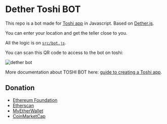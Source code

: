 # Dether Toshi BOT

This repo is a bot made for [Toshi app](https://www.toshi.org) in Javascript. Based on [Dether.js](https://github.com/dethertech/dether.js).

You can enter your location and get the teller close to you.

All the logic is on [`src/bot.js`](src/bot.js).

You can scan this QR code to access to the bot on toshi:

![dether bot](https://raw.githubusercontent.com/dethertech/dether.bot/master/attachments/toshi.png)




More documentation about TOSHI BOT here: [guide to creating a Toshi app](http://developers.toshi.org/docs/creating-a-token-app).

## Donation
* [Ethereum Foundation](https://ethereum.org/donate)
* [Etherscan](https://etherscan.io/address/0x71c7656ec7ab88b098defb751b7401b5f6d8976f)
* [MyEtherWallet](https://etherscan.io/address/0x7cB57B5A97eAbe94205C07890BE4c1aD31E486A8)
* [CoinMarketCap](https://etherscan.io/address/0x0074709077B8AE5a245E4ED161C971Dc4c3C8E2B)

